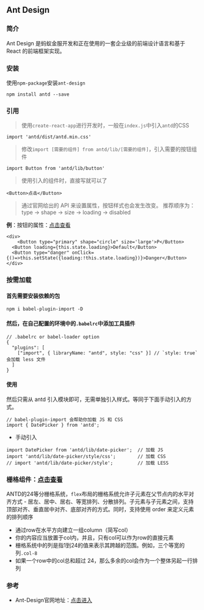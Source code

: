 ## Ant Design

### 简介
Ant Design 是蚂蚁金服开发和正在使用的一套企业级的前端设计语言和基于 React 的前端框架实现。

### 安装

使用`npm-package`安装`ant-design`

```
npm install antd --save
```

### 引用

>使用`create-react-app`进行开发时，一般在`index.js`中引入`antd`的CSS

```
import 'antd/dist/antd.min.css'
```

>修改`import [需要的组件] from antd/lib/[需要的组件]`，引入需要的按钮组件

```
import Button from 'antd/lib/button'
```

>使用引入的组件时，直接写就可以了

```
<Button>点击</Button>
```

>通过官网给出的 API 来设置属性，按钮样式也会发生改变。
推荐顺序为：type -> shape -> size -> loading -> disabled

**例**：按钮的属性：[点击查看](https://ant.design/components/button-cn/)

```
<div>
	<Button type="primary" shape="circle" size='large'>P</Button>
  <Button loading={this.state.loading}>Default</Button>
  <Button type="danger" onClick={()=>this.setState({loading:!this.state.loading})}>Danger</Button>
</div>
```

### 按需加载

#### 首先需要安装依赖的包

```
npm i babel-plugin-import -D
```

#### 然后，在自己配置的环境中的`.babelrc`中添加工具插件

```
// .babelrc or babel-loader option
{
  "plugins": [
    ["import", { libraryName: "antd", style: "css" }] // `style: true` 会加载 less 文件
  ]
}
```

#### 使用

然后只需从 antd 引入模块即可，无需单独引入样式。等同于下面手动引入的方式。

```
// babel-plugin-import 会帮助你加载 JS 和 CSS
import { DatePicker } from 'antd';
```

 + 手动引入

```
import DatePicker from 'antd/lib/date-picker';  // 加载 JS
import 'antd/lib/date-picker/style/css';        // 加载 CSS
// import 'antd/lib/date-picker/style';         // 加载 LESS
```

### 栅格组件：[点击查看](https://ant.design/components/grid-cn/)

ANTD的24等分栅格系统，`flex`布局的栅格系统允许子元素在父节点内的水平对齐方式 - 居左、居中、居右、等宽排列、分散排列。子元素与子元素之间，支持顶部对齐、垂直居中对齐、底部对齐的方式。同时，支持使用 order 来定义元素的排列顺序

 - 通过row在水平方向建立一组column（简写col）
 - 你的内容应当放置于col内，并且，只有col可以作为row的直接元素
 - 栅格系统中的列是指1到24的值来表示其跨越的范围。例如，三个等宽的列`.col-8`
 - 如果一个row中的col总和超过 24，那么多余的col会作为一个整体另起一行排列

### 参考

 - Ant-Design官网地址：[点击进入](https://ant.design/index-cn)
